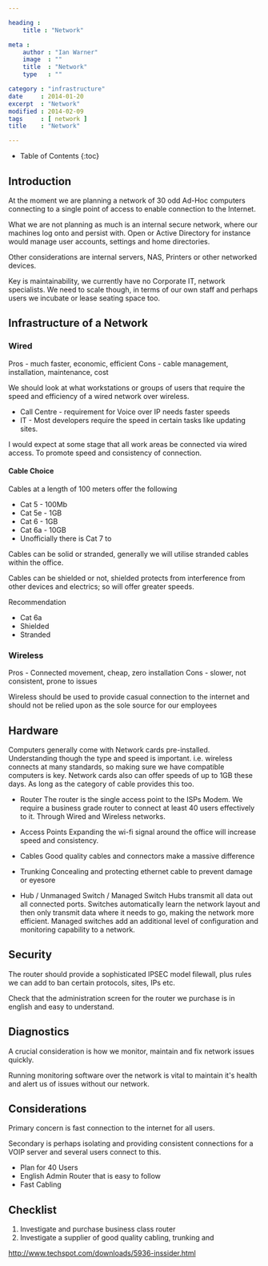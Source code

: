 ```yaml
---

heading :
    title : "Network"

meta :
    author : "Ian Warner"
    image  : ""
    title  : "Network"
    type   : ""

category : "infrastructure"
date     : 2014-01-20
excerpt  : "Network"
modified : 2014-02-09
tags     : [ network ]
title    : "Network"

---
```


* Table of Contents
{:toc}

## Introduction

At the moment we are planning a network of 30 odd Ad-Hoc computers connecting
to a single point of access to enable connection to the Internet.

What we are not planning as much is an internal secure network, where our machines
log onto and persist with. Open or Active Directory for instance would manage
user accounts, settings and home directories.

Other considerations are internal servers, NAS, Printers or other networked
devices.

Key is maintainability, we currently have no Corporate IT, network specialists.
We need to scale though, in terms of our own staff and perhaps users we incubate
or lease seating space too.

## Infrastructure of a Network

### Wired

Pros - much faster, economic, efficient
Cons - cable management, installation, maintenance, cost

We should look at what workstations or groups of users that require the speed and
efficiency of a wired network over wireless.

* Call Centre - requirement for Voice over IP needs faster speeds
* IT - Most developers require the speed in certain tasks like updating sites.

I would expect at some stage that all work areas be connected via wired access.
To promote speed and consistency of connection.

#### Cable Choice

Cables at a length of 100 meters offer the following

* Cat 5  - 100Mb
* Cat 5e - 1GB
* Cat 6  - 1GB
* Cat 6a - 10GB
* Unofficially there is Cat 7 to

Cables can be solid or stranded, generally we will utilise stranded cables within
the office.

Cables can be shielded or not, shielded protects from interference from other
devices and electrics; so will offer greater speeds.

Recommendation
* Cat 6a
* Shielded
* Stranded

### Wireless
Pros - Connected movement, cheap, zero installation
Cons - slower, not consistent, prone to issues

Wireless should be used to provide casual connection to the internet and should
not be relied upon as the sole source for our employees

## Hardware
Computers generally come with Network cards pre-installed. Understanding though
the type and speed is important. i.e. wireless connects at many standards, so
making sure we have compatible computers is key. Network cards also can offer
speeds of up to 1GB these days. As long as the category of cable provides this
too.

* Router
The router is the single access point to the ISPs Modem. We require a business
grade router to connect at least 40 users effectively to it. Through Wired and
Wireless networks.

* Access Points
Expanding the wi-fi signal around the office will increase speed and consistency.

* Cables
Good quality cables and connectors make a massive difference

* Trunking
Concealing and protecting ethernet cable to prevent damage or eyesore

* Hub / Unmanaged Switch / Managed Switch
Hubs transmit all data out all connected ports.  Switches automatically learn the
network layout and then only transmit data where it needs to go, making the network
more efficient. Managed switches add an additional level of configuration and
monitoring capability to a network.

## Security
The router should provide a sophisticated IPSEC model filewall, plus rules we can
add to ban certain protocols, sites, IPs etc.

Check that the administration screen for the router we purchase is in english and
easy to understand.

## Diagnostics
A crucial consideration is how we monitor, maintain and fix network issues quickly.

Running monitoring software over the network is vital to maintain it's health and
alert us of issues without our network.

## Considerations
Primary concern is fast connection to the internet for all users.

Secondary is perhaps isolating and providing consistent connections for a VOIP
server and several users connect to this.

* Plan for 40 Users
* English Admin Router that is easy to follow
* Fast Cabling

## Checklist
1. Investigate and purchase business class router
2. Investigate a supplier of good quality cabling, trunking and

http://www.techspot.com/downloads/5936-inssider.html
